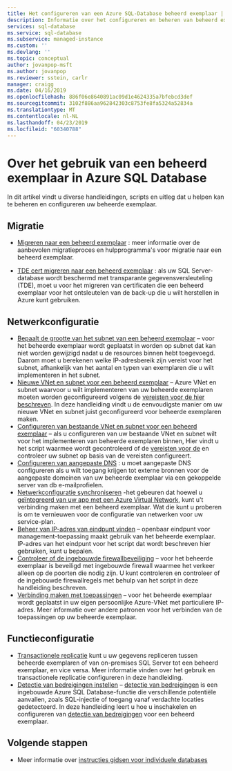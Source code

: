```yaml
---
title: Het configureren van een Azure SQL-Database beheerd exemplaar | Microsoft Docs
description: Informatie over het configureren en beheren van beheerd exemplaar voor Azure SQL Database.
services: sql-database
ms.service: sql-database
ms.subservice: managed-instance
ms.custom: ''
ms.devlang: ''
ms.topic: conceptual
author: jovanpop-msft
ms.author: jovanpop
ms.reviewer: sstein, carlr
manager: craigg
ms.date: 04/16/2019
ms.openlocfilehash: 886f06e8640891ac09d1e4624335a7bfebcd3def
ms.sourcegitcommit: 3102f886aa962842303c8753fe8fa5324a52834a
ms.translationtype: MT
ms.contentlocale: nl-NL
ms.lasthandoff: 04/23/2019
ms.locfileid: "60340788"
---
```

# <a name="how-to-use-a-managed-instance-in-azure-sql-database"></a>Over het gebruik van een beheerd exemplaar in Azure SQL Database

In dit artikel vindt u diverse handleidingen, scripts en uitleg dat u helpen kan te beheren en configureren uw beheerde exemplaar.

## <a name="migration"></a>Migratie

- [Migreren naar een beheerd exemplaar](sql-database-managed-instance-migrate.md) : meer informatie over de aanbevolen migratieproces en hulpprogramma's voor migratie naar een beheerd exemplaar.

- [TDE cert migreren naar een beheerd exemplaar](sql-database-managed-instance-migrate-tde-certificate.md) : als uw SQL Server-database wordt beschermd met transparante gegevensversleuteling (TDE), moet u voor het migreren van certificaten die een beheerd exemplaar voor het ontsleutelen van de back-up die u wilt herstellen in Azure kunt gebruiken.

## <a name="network-configuration"></a>Netwerkconfiguratie

- [Bepaalt de grootte van het subnet van een beheerd exemplaar](sql-database-managed-instance-determine-size-vnet-subnet.md) – voor het beheerde exemplaar wordt geplaatst in worden op subnet dat kan niet worden gewijzigd nadat u de resources binnen hebt toegevoegd. Daarom moet u berekenen welke IP-adresbereik zijn vereist voor het subnet, afhankelijk van het aantal en typen van exemplaren die u wilt implementeren in het subnet.
- [Nieuwe VNet en subnet voor een beheerd exemplaar](sql-database-managed-instance-create-vnet-subnet.md) – Azure VNet en subnet waarvoor u wilt implementeren van uw beheerde exemplaren moeten worden geconfigureerd volgens de [vereisten voor de hier beschreven](sql-database-managed-instance-connectivity-architecture.md#network-requirements). In deze handleiding vindt u de eenvoudigste manier om uw nieuwe VNet en subnet juist geconfigureerd voor beheerde exemplaren maken.
- [Configureren van bestaande VNet en subnet voor een beheerd exemplaar](sql-database-managed-instance-configure-vnet-subnet.md) – als u configureren van uw bestaande VNet en subnet wilt voor het implementeren van beheerde exemplaren binnen, Hier vindt u het script waarmee wordt gecontroleerd of de [vereisten voor de](sql-database-managed-instance-connectivity-architecture.md#network-requirements) en controleer uw subnet op basis van de vereisten configureert.
- [Configureren van aangepaste DNS](sql-database-managed-instance-custom-dns.md) : u moet aangepaste DNS configureren als u wilt toegang krijgen tot externe bronnen voor de aangepaste domeinen van uw beheerde exemplaar via een gekoppelde server van db e-mailprofielen.
- [Netwerkconfiguratie synchroniseren](sql-database-managed-instance-sync-network-configuration.md) -het gebeuren dat hoewel u [geïntegreerd van uw app met een Azure Virtual Network](../app-service/web-sites-integrate-with-vnet.md), kunt u&#39;t verbinding maken met een beheerd exemplaar. Wat die kunt u proberen is om te vernieuwen voor de configuratie van netwerken voor uw service-plan.
- [Beheer van IP-adres van eindpunt vinden](sql-database-managed-instance-find-management-endpoint-ip-address.md) – openbaar eindpunt voor management-toepassing maakt gebruik van het beheerde exemplaar. IP-adres van het eindpunt voor het script dat wordt beschreven hier gebruiken, kunt u bepalen.
- [Controleer of de ingebouwde firewallbeveiliging](sql-database-managed-instance-management-endpoint-verify-built-in-firewall.md) – voor het beheerde exemplaar is beveiligd met ingebouwde firewall waarmee het verkeer alleen op de poorten die nodig zijn. U kunt controleren en controleer of de ingebouwde firewallregels met behulp van het script in deze handleiding beschreven.
- [Verbinding maken met toepassingen](sql-database-managed-instance-connect-app.md) – voor het beheerde exemplaar wordt geplaatst in uw eigen persoonlijke Azure-VNet met particuliere IP-adres. Meer informatie over andere patronen voor het verbinden van de toepassingen op uw beheerde exemplaar.

## <a name="feature-configuration"></a>Functieconfiguratie

- [Transactionele replicatie](replication-with-sql-database-managed-instance.md) kunt u uw gegevens repliceren tussen beheerde exemplaren of van on-premises SQL Server tot een beheerd exemplaar, en vice versa. Meer informatie vinden over het gebruik en transactionele replicatie configureren in deze handleiding.
- [Detectie van bedreigingen instellen](sql-database-managed-instance-threat-detection.md) – [detectie van bedreigingen](sql-database-threat-detection-overview.md) is een ingebouwde Azure SQL Database-functie die verschillende potentiële aanvallen, zoals SQL-injectie of toegang vanaf verdachte locaties gedetecteerd. In deze handleiding leert u hoe u inschakelen en configureren van [detectie van bedreigingen](sql-database-threat-detection-overview.md) voor een beheerd exemplaar.

## <a name="next-steps"></a>Volgende stappen

- Meer informatie over [instructies gidsen voor individuele databases](sql-database-howto-single-database.md)